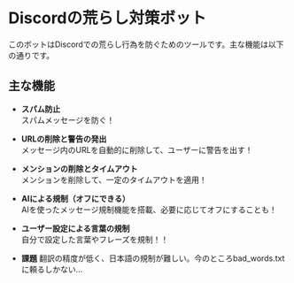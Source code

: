 # Discordの荒らし対策ボット

このボットはDiscordでの荒らし行為を防ぐためのツールです。主な機能は以下の通りです。

## 主な機能

- **スパム防止**  
  スパムメッセージを防ぐ！

- **URLの削除と警告の発出**  
  メッセージ内のURLを自動的に削除して、ユーザーに警告を出す！

- **メンションの削除とタイムアウト**  
  メンションを削除して、一定のタイムアウトを適用！

- **AIによる規制（オフにできる）**  
  AIを使ったメッセージ規制機能を搭載、必要に応じてオフにすることも！

- **ユーザー設定による言葉の規制**  
  自分で設定した言葉やフレーズを規制！！

- **課題**
  翻訳の精度が低く、日本語の規制が難しい。今のところbad_words.txtに頼るしかない...  
